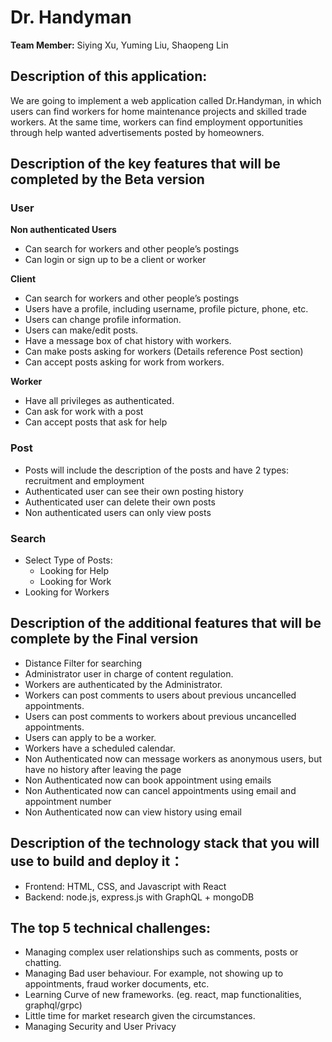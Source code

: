 # Dr. Handyman 

**Team Member:** Siying Xu, Yuming Liu, Shaopeng Lin

## Description of this application:
We are going to implement a web application called Dr.Handyman, in which users can find workers for home maintenance projects and skilled trade workers. At the same time, workers can find employment opportunities through help wanted advertisements posted by homeowners.

## Description of the key features that will be completed by the Beta version
### User
**Non authenticated Users**
- Can search for workers and other people’s postings
- Can login or sign up to be a client or worker


**Client**
- Can search for workers and other people’s postings
- Users have a profile, including username, profile picture, phone, etc.
- Users can change profile information.
- Users can make/edit posts.
- Have a message box of chat history with workers.
- Can make posts asking for workers (Details reference Post section)
- Can accept posts asking for work from workers.


**Worker**
- Have all privileges as authenticated.
- Can ask for work with a post
- Can accept posts that ask for help


### Post
- Posts will include the description of the posts and have 2 types: recruitment and employment
- Authenticated user can see their own posting history
- Authenticated user can delete their own posts
- Non authenticated users can only view posts

### Search
- Select Type of Posts: 
  - Looking for Help
  - Looking for Work
- Looking for Workers

## Description of the additional features that will be complete by the Final version
- Distance Filter for searching
- Administrator user in charge of content regulation. 
- Workers are authenticated by the Administrator.
- Workers can post comments to users about previous uncancelled appointments.
- Users can post comments to workers about previous uncancelled appointments.
- Users can apply to be a worker.
- Workers have a scheduled calendar.
- Non Authenticated now can message workers as anonymous users, but have no history after leaving the page
- Non Authenticated now can book appointment using emails
- Non Authenticated now can cancel appointments using email and appointment number
- Non Authenticated now can view history using email

## Description of the technology stack that you will use to build and deploy it：
- Frontend: HTML, CSS, and Javascript with React
- Backend: node.js, express.js with GraphQL + mongoDB

## The top 5 technical challenges:
- Managing complex user relationships such as comments, posts or chatting.
- Managing Bad user behaviour. For example, not showing up to appointments, fraud worker documents, etc.
- Learning Curve of new frameworks. (eg. react, map functionalities, graphql/grpc)
- Little time for market research given the circumstances. 
- Managing Security and User Privacy
